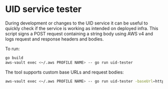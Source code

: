 # UID service tester

During development or changes to the UID service it can be useful to quickly check if the service is working as intended on deployed infra. This script signs a POST request containing a string body using AWS v4 and logs request and response headers and bodies.

To run:

```bash
go build
aws-vault exec <~/.aws PROFILE NAME> -- go run uid-tester
```

The tool supports custom base URLs and request bodies:

```bash
aws-vault exec <~/.aws PROFILE NAME> -- go run uid-tester -baseUrl=https://new.base.url -body='{"some": "json"}'
```
